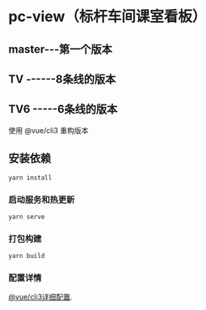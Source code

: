 # pc-view（标杆车间课室看板）
## master---第一个版本
## TV ------8条线的版本
## TV6 -----6条线的版本

使用 @vue/cli3 重构版本
## 安装依赖
```
yarn install
```

### 启动服务和热更新
```
yarn serve
```

### 打包构建
```
yarn build
```

### 配置详情
[@vue/cli3详细配置](https://cli.vuejs.org/config/).
